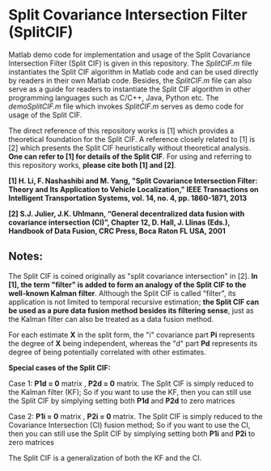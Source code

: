 # Split Covariance Intersection Filter (SplitCIF)

Matlab demo code for implementation and usage of the Split Covariance Intersection Filter (Split CIF) is given in this repository. The _SplitCIF.m_ file instantiates the Split CIF algorithm in Matlab code and can be used directly by readers in their own Matlab code. Besides, the _SplitCIF.m_ file can also serve as a guide for readers to instantiate the Split CIF algorithm in other programming languages such as C/C++, Java, Python etc. The _demoSplitCIF.m_ file which invokes _SplitCIF.m_ serves as demo code for usage of the Split CIF.

The direct reference of this repository works is [1] which provides a theoretical foundation for the Split CIF. A reference closely related to [1] is [2] which presents the Split CIF heuristically without theoretical analysis. __One can refer to [1] for details of the Split CIF__. For using and referring to this repository works, __please cite both [1] and [2]__.

__[1] H. Li, F. Nashashibi and M. Yang, "Split Covariance Intersection Filter: Theory and Its Application to Vehicle Localization," IEEE Transactions on Intelligent Transportation Systems, vol. 14, no. 4, pp. 1860-1871, 2013__

__[2] S.J. Julier, J.K. Uhlmann, “General decentralized data fusion with covariance intersection (CI)”, Chapter 12, D. Hall, J. Llinas (Eds.), Handbook of Data Fusion, CRC Press, Boca Raton FL USA, 2001__

## Notes:

The Split CIF is coined originally as "split covariance intersection" in [2]. __In [1], the term "filter" is added to form an analogy of the Split CIF to the well-known Kalman filter__. Although the Split CIF is called "filter", its application is not limited to temporal recursive estimation; __the Split CIF can be used as a pure data fusion method besides its filtering sense__, just as the Kalman filter can also be treated as a data fusion method.

For each estimate __X__ in the split form, the "i" covariance part __Pi__ represents the degree of __X__ being independent, whereas the "d" part __Pd__ represents its degree of being potentially correlated with other estimates. 

__Special cases of the Split CIF:__

Case 1: __P1d = 0__ matrix , __P2d = 0__ matrix. 
The Split CIF is simply reduced to the Kalman filter (KF); So if you want to use the KF, then you can still use the Split CIF by simplying setting both __P1d__ and __P2d__ to zero matrices

Case 2: __P1i = 0__ matrix , __P2i = 0__ matrix.
The Split CIF is simply reduced to the Covariance Intersection (CI) fusion method; So if you want to use the CI, then you can still use the Split CIF by simplying setting both __P1i__ and __P2i__ to zero matrices

The Split CIF is a generalization of both the KF and the CI.
